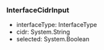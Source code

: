 ### InterfaceCidrInput
- interfaceType: InterfaceType
- cidr: System.String
- selected: System.Boolean
